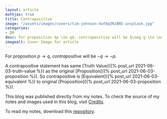 ```yaml
---
layout: article
mathjax: true
title: Contrapositive
image: "/assets/images/covers/tim-johnson-Vwf8q3RzBRE-unsplash.jpg"
categories:
- DM
desc: For proposition $p \to q$, contrapositive will be $\neg q \to \neg p$. 
imagealt: Cover Image for article
---
```


For proposition $p \to q$, *contrapositive* will be $\neg q \to \neg p$.

































































































































































































































































































































































































A contrapositive statement has same [Truth Value]({% post_url 2021-06-03-truth-value %}) as the original [Proposition]({% post_url 2021-06-03-proposition %}).
So contrapositive is [Equivalent]({% post_url 2021-06-03-equivalent %}) to original [Proposition]({% post_url 2021-06-03-proposition %}).

This blog was published directly from my notes.
To check the source of my notes and images used in this blog, visit <a href="/credits.html" target="_blank">Credits</a>.

To read my notes, download this <a href="https://github.com/bovem/CS" target="blank">repository</a>.